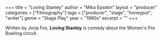 +++
title = "Loving Stanley"
author = "Mika Epstein"
layout = "producer"
categories = ["Filmography"]
tags = ["producer", "stage", "honeypot", "writer"]
genre = "Stage Play"
year = "1990s"
excerpt = ""
+++

Written by Jorja Fox, **Loving Stanley** is comedy about the Women's Pro Bowling circuit.